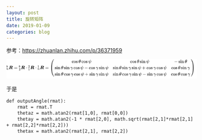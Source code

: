 ```yaml
---
layout: post
title: 旋转矩阵
date: 2019-01-09
categories: blog
---
```


参考：https://zhuanlan.zhihu.com/p/36371959

![](./2019-01-09/1.png)

于是
```
def outputAngle(rmat):
    rmat = rmat.T
    thetaz = math.atan2(rmat[1,0], rmat[0,0])
    thetay = math.atan2(-1 * rmat[2,0], math.sqrt(rmat[2,1]*rmat[2,1] + rmat[2,2]*rmat[2,2]))
    thetax = math.atan2(rmat[2,1], rmat[2,2])
```